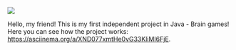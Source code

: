 <a href="https://codeclimate.com/github/Yarqd/java-project-61/maintainability"><img src="https://api.codeclimate.com/v1/badges/b60b0b582dba22c0c7ef/maintainability" /></a>

Hello, my friend! 
This is my first independent project in Java - Brain games!
Here you can see how the project works: https://asciinema.org/a/XND077xmtHe0vG33KliMI6FjE.
